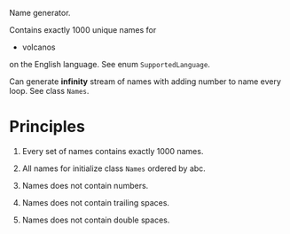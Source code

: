 Name generator.

Contains exactly 1000 unique names for

- volcanos

on the English language. See enum `SupportedLanguage`.

Can generate **infinity** stream of names with adding number to name every loop. See class `Names`.

# Principles

1. Every set of names contains exactly 1000 names.

2. All names for initialize class `Names` ordered by abc.

3. Names does not contain numbers.

4. Names does not contain trailing spaces.

5. Names does not contain double spaces.
